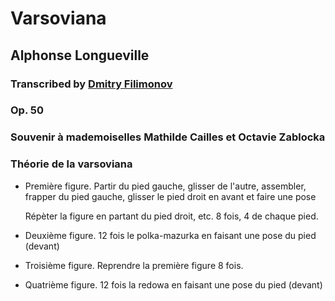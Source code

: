 # Varsoviana
## Alphonse Longueville
### Transcribed by [Dmitry Filimonov](mailto://mityafil@gmail.com)

### Op. 50
### Souvenir à mademoiselles Mathilde Cailles et Octavie Zablocka

### Théorie de la varsoviana

* Première figure. Partir du pied gauche, glisser de l'autre, assembler, frapper du pied gauche, glisser le pied droit en avant et faire une pose

	Répèter la figure en partant du pied droit, etc. 8 fois, 4 de chaque pied.

* Deuxième figure. 12 fois le polka-mazurka en faisant une pose du pied (devant)
* Troisième figure. Reprendre la première figure 8 fois.
* Quatrième figure. 12 fois la redowa en faisant une pose du pied (devant)
